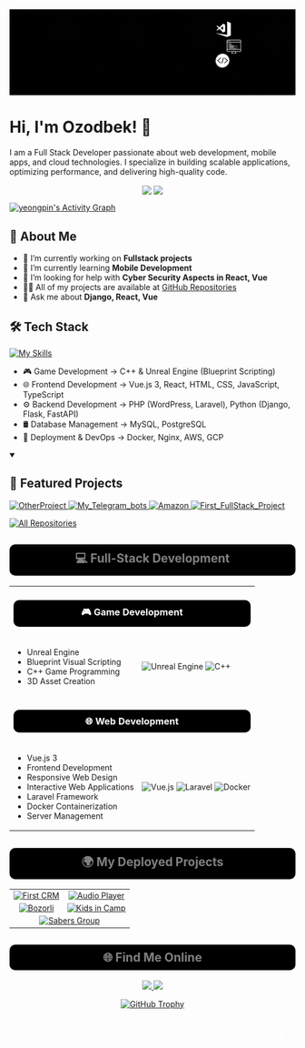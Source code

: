 
<img align = "center" width = 1000 src = "https://raw.githubusercontent.com/Maxmaraimo/Maxmaraimo/main/ozodbek.gif">

# Hi, I'm Ozodbek! 👋

I am a Full Stack Developer passionate about web development, mobile apps, and cloud technologies. I specialize in building scalable applications, optimizing performance, and delivering high-quality code.

<p align="center">
    <img align="center" src="https://github-readme-stats.vercel.app/api?username=Maxmaraimo&show_icons=true&hide_border=true&title_color=94b4a4&amp&icon_color=FFFFFF&amp&text_color=FFFFFF&amp&bg_color=000000&count_private=true&include_all_commits=true"/>
    <img align="center" height="195px" src="https://github-readme-stats.vercel.app/api/top-langs/?username=yeongpin&text_color=FFFFFF&bg_color=000000&title_color=94b4a4&langs_count=15&layout=compact&hide_border=true" />
</p>

<a href="https://github.com/ashutosh00710/github-readme-activity-graph">
  <img alt="yeongpin's Activity Graph" src="https://github-readme-activity-graph.vercel.app/graph/?username=Maxmaraimo&bg_color=000000&color=94b4a4&line=FFFFFF&point=FFFFFF&hide_border=true" />
</a>

## 🚀 About Me

- 🔭 I’m currently working on **Fullstack projects**
- 🌱 I’m currently learning **Mobile Development**
- 🤝 I’m looking for help with **Cyber Security Aspects in React, Vue**
- 👨‍💻 All of my projects are available at [GitHub Repositories](https://github.com/Maxmaraimo?tab=repositories)
- 💬 Ask me about **Django, React, Vue**

## 🛠️ Tech Stack
[![My Skills](https://skillicons.dev/icons?i=html,css,js,ts,react,nextjs,vue,angular,svelte,bootstrap,tailwind,sass,nodejs,express,nestjs,deno,php,laravel,wordpress,python,django,flask,fastapi,java,spring,kotlin,androidstudio,swift,objectivec,flutter,dart,go,rust,cpp,cs,dotnet,ruby,rails,postgres,mysql,mongodb,sqlite,firebase,redis,graphql,supabase,aws,gcp,azure,docker,kubernetes,terraform,linux,bash,git,github,gitlab,bitbucket,figma,canva,vscode,androidstudio,intellij,unity,unreal,heroku,nginx,vercel,netlify,cloudflare)](https://skillicons.dev)


- 🎮 Game Development → C++ & Unreal Engine (Blueprint Scripting)
- 🌐 Frontend Development → Vue.js 3, React, HTML, CSS, JavaScript, TypeScript
- ⚙️ Backend Development → PHP (WordPress, Laravel), Python (Django, Flask, FastAPI)
- 🛢 Database Management → MySQL, PostgreSQL
- 🚀 Deployment & DevOps → Docker, Nginx, AWS, GCP


<details open> 
  <summary><h2>📘 Featured Projects</h2></summary>
  <p align="left">
  <a href="https://github.com/Maxmaraimo/OtherProject">
        <img src="https://github-readme-stats.vercel.app/api/pin/?username=Maxmaraimo&repo=OtherProject&bg_color=000000&title_color=94b4a4&text_color=FFFFFF&icon_color=FFFFFF&hide_border=true&show_owner=true&description_lines_count=2" alt="OtherProject">
    </a>
  <a href="https://github.com/Maxmaraimo/My_Telegram_bots">
        <img src="https://github-readme-stats.vercel.app/api/pin/?username=Maxmaraimo&repo=My_Telegram_bots&bg_color=000000&title_color=94b4a4&text_color=FFFFFF&icon_color=FFFFFF&hide_border=true&show_owner=true&description_lines_count=2" alt="My_Telegram_bots">
    </a>
        <a href="https://github.com/Maxmaraimo/Amazon">
        <img src="https://github-readme-stats.vercel.app/api/pin/?username=Maxmaraimo&repo=Amazon&bg_color=000000&title_color=94b4a4&text_color=FFFFFF&icon_color=FFFFFF&hide_border=true&show_owner=true&description_lines_count=2" alt="Amazon">
    </a>
 <a href="https://github.com/Maxmaraimo/First_FullStack_Project">
        <img src="https://github-readme-stats.vercel.app/api/pin/?username=Maxmaraimo&repo=First_FullStack_Project&bg_color=000000&title_color=94b4a4&text_color=FFFFFF&icon_color=FFFFFF&hide_border=true&show_owner=true&description_lines_count=2" alt="First_FullStack_Project">
    </a>
  </p>

  <a href="https://github.com/Maxmaraimo?tab=repositories">
    <img alt="All Repositories" title="All Repositories" src="https://custom-icon-badges.demolab.com/badge/-Click%20Here%20For%20All%20My%20Repos-000000?style=for-the-badge&logoColor=white&logo=repo"/>
  </a>
</details>




<div align="center">
  <h2 style="color: gray; background-color: black; padding: 10px; border-radius: 10px;">
    💻 Full-Stack Development
  </h2>
</div>

<table align="center">
  <tr>
    <td align="center" colspan="2">
      <h3 style="color: white; background-color: black; padding: 10px; border-radius: 10px;">
        🎮 Game Development
      </h3>
    </td>
  </tr>
  <tr>
    <td>
      <ul>
        <li>Unreal Engine</li>
        <li>Blueprint Visual Scripting</li>
        <li>C++ Game Programming</li>
        <li>3D Asset Creation</li>
      </ul>
    </td>
    <td>
      <img src="https://img.shields.io/badge/Unreal%20Engine-black?style=for-the-badge&logo=unreal-engine&logoColor=white" alt="Unreal Engine">
      <img src="https://img.shields.io/badge/C++-black?style=for-the-badge&logo=cplusplus&logoColor=white" alt="C++">
    </td>
  </tr>

  <tr>
    <td align="center" colspan="2">
      <h3 style="color: white; background-color: black; padding: 10px; border-radius: 10px;">
        🌐 Web Development
      </h3>
    </td>
  </tr>
  <tr>
    <td>
      <ul>
        <li>Vue.js 3</li>
        <li>Frontend Development</li>
        <li>Responsive Web Design</li>
        <li>Interactive Web Applications</li>
        <li>Laravel Framework</li>
        <li>Docker Containerization</li>
        <li>Server Management</li>
      </ul>
    </td>
    <td>
      <img src="https://img.shields.io/badge/Vue.js-black?style=for-the-badge&logo=vue.js&logoColor=4FC08D" alt="Vue.js">
      <img src="https://img.shields.io/badge/Laravel-black?style=for-the-badge&logo=laravel&logoColor=white" alt="Laravel">
      <img src="https://img.shields.io/badge/Docker-black?style=for-the-badge&logo=docker&logoColor=white" alt="Docker">
    </td>
  </tr>
</table>

<div align="center">
  <h2 style="color: gray; background-color: black; padding: 10px; border-radius: 10px;">
    🌍 My Deployed Projects
  </h2>

  <table align="center">
    <tr>
      <td align="center">
        <a href="https://first-crm.onrender.com" target="_blank">
          <img src="https://img.shields.io/badge/First%20CRM-black?style=for-the-badge&logo=github" alt="First CRM">
        </a>
      </td>
      <td align="center">
        <a href="https://audio-player-svxq.onrender.com" target="_blank">
          <img src="https://img.shields.io/badge/Audio%20Player-black?style=for-the-badge&logo=github" alt="Audio Player">
        </a>
      </td>
    </tr>
    <tr>
      <td align="center">
        <a href="http://bozorli.uz" target="_blank">
          <img src="https://img.shields.io/badge/Bozorli-black?style=for-the-badge&logo=github" alt="Bozorli">
        </a>
      </td>
      <td align="center">
        <a href="https://kidsincamp.ru" target="_blank">
          <img src="https://img.shields.io/badge/Kids%20in%20Camp-black?style=for-the-badge&logo=github" alt="Kids in Camp">
        </a>
      </td>
    </tr>
    <tr>
      <td colspan="2" align="center">
        <a href="https://sabersgroup.com" target="_blank">
          <img src="https://img.shields.io/badge/Sabers%20Group-black?style=for-the-badge&logo=github" alt="Sabers Group">
        </a>
      </td>
    </tr>
  </table>
</div>


<div align="center">
  <h2 style="color: gray; background-color: black; padding: 10px; border-radius: 10px;">
    🌐 Find Me Online
  </h2>

  <p>
    <a href="https://t.me/ceodick">
      <img src="https://ziadoua.github.io/m3-Markdown-Badges/badges/Telegram/telegram2.svg" height="40">
    </a>
    <a href="mailto:ozodbekwork16@gmail.com">
      <img src="https://ziadoua.github.io/m3-Markdown-Badges/badges/Gmail/gmail1.svg" height="40">
    </a>
  </p>

  <p>
    <a href="https://github.com/ryo-ma/github-profile-trophy">
      <img src="https://github-profile-trophy.vercel.app/?username=ryo-ma&theme=tokyonight" alt="GitHub Trophy">
    </a>
  </p>

  <p style="color: white; font-size: 16px;">
    Thanks for stopping by! Feel free to check out my projects and connect with me.  
    Let's create something amazing together! 🚀
  </p>
</div>
